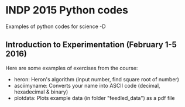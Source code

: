 # INDP 2015 Python codes
Examples of python codes for science
-D

## Introduction to Experimentation (February 1-5 2016)

Here are some examples of exercises from the course:
* heron: Heron's algorithm (input number, find square root of number)
* asciimyname: Converts your name into ASCII code (decimal, hexadecimal & binary)
* plotdata: Plots example data (in folder "feedled_data") as a pdf file
